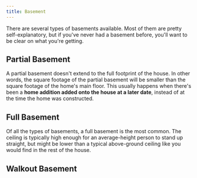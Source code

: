 ```yaml
---
title: Basement
---
```


There are several types of basements available. Most of them are pretty self-explanatory,
but if you've never had a basement before, you'll want to be clear on what you're getting.

## Partial Basement

A partial basement doesn't extend to the full footprint of the house.
In other words, the square footage of the partial basement will be
smaller than the square footage of the home's main floor.
This usually happens when there's been a **home addition added onto the
house at a later date**, instead of at the time the home was constructed.

## Full Basement

Of all the types of basements, a full basement is the most common.
The ceiling is typically high enough for an average-height person to stand up straight,
but might be lower than a typical above-ground ceiling like you would find in the rest of the house.

## Walkout Basement
